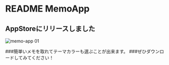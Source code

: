 # README  MemoApp
## AppStoreにリリースしました

![memo-app 01](https://user-images.githubusercontent.com/122263446/233103729-d5e4652d-7687-4ec1-ba22-d2a58cd92607.jpeg)

###簡単いメモを取れてテーマカラーも選ぶことが出来ます。
###ぜひダウンロードしてみてください！
